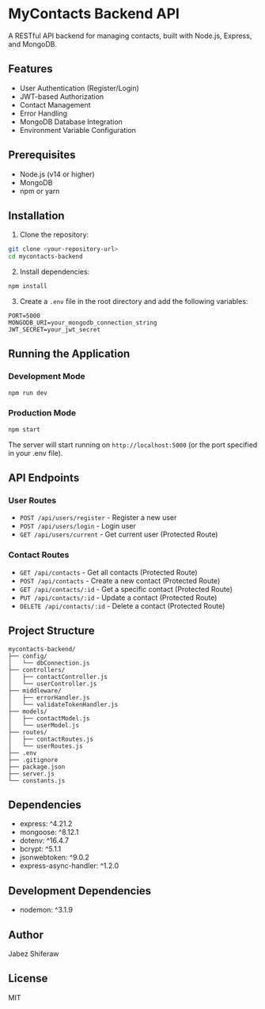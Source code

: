 # MyContacts Backend API

A RESTful API backend for managing contacts, built with Node.js, Express, and MongoDB.

## Features

- User Authentication (Register/Login)
- JWT-based Authorization
- Contact Management
- Error Handling
- MongoDB Database Integration
- Environment Variable Configuration

## Prerequisites

- Node.js (v14 or higher)
- MongoDB
- npm or yarn

## Installation

1. Clone the repository:
```bash
git clone <your-repository-url>
cd mycontacts-backend
```

2. Install dependencies:
```bash
npm install
```

3. Create a `.env` file in the root directory and add the following variables:
```env
PORT=5000
MONGODB_URI=your_mongodb_connection_string
JWT_SECRET=your_jwt_secret
```

## Running the Application

### Development Mode
```bash
npm run dev
```

### Production Mode
```bash
npm start
```

The server will start running on `http://localhost:5000` (or the port specified in your .env file).

## API Endpoints

### User Routes
- `POST /api/users/register` - Register a new user
- `POST /api/users/login` - Login user
- `GET /api/users/current` - Get current user (Protected Route)

### Contact Routes
- `GET /api/contacts` - Get all contacts (Protected Route)
- `POST /api/contacts` - Create a new contact (Protected Route)
- `GET /api/contacts/:id` - Get a specific contact (Protected Route)
- `PUT /api/contacts/:id` - Update a contact (Protected Route)
- `DELETE /api/contacts/:id` - Delete a contact (Protected Route)

## Project Structure

```
mycontacts-backend/
├── config/
│   └── dbConnection.js
├── controllers/
│   ├── contactController.js
│   └── userController.js
├── middleware/
│   ├── errorHandler.js
│   └── validateTokenHandler.js
├── models/
│   ├── contactModel.js
│   └── userModel.js
├── routes/
│   ├── contactRoutes.js
│   └── userRoutes.js
├── .env
├── .gitignore
├── package.json
├── server.js
└── constants.js
```

## Dependencies

- express: ^4.21.2
- mongoose: ^8.12.1
- dotenv: ^16.4.7
- bcrypt: ^5.1.1
- jsonwebtoken: ^9.0.2
- express-async-handler: ^1.2.0

## Development Dependencies

- nodemon: ^3.1.9

## Author

Jabez Shiferaw

## License

MIT 